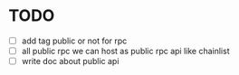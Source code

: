 # TODO

- [ ] add tag public or not for rpc
- [ ] all public rpc we can host as public rpc api like chainlist
- [ ] write doc about public api